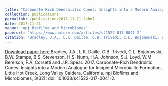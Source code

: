 ```yaml
---
title: "Carbonate-Rich Dendrolitic Cones: Insights into a Modern Analogue for Incipient Microbialite Formation, Little Hot Creek, Long Valley Caldera, California"
collection: publications
permalink: /publication/2017-11-21-John7
date: 2017-11-21
venue: 'npj Biofilms and Microbiomes'
paperurl: 'https://www.nature.com/articles/s41522-017-0041-2'
citation: 'Bradley, J.A., L.K. Daille, C.B. Trivedi, C.L. Bojanowski, B.W. Stamps, B.S. Stevenson, H.S. Nunn, H.A. Johnson, S.J. Loyd, W.M. Berelson, F.A. Corsetti and J.R. Spear.  2017.  Carbonate-Rich Dendrolitic Cones: Insights into a Modern Analogue for Incipient Microbialite Formation, Little Hot Creek, Long Valley Caldera, California.  npj Biofilms and Microbiomes, 3(32): doi: 10.1038/s41522-017-0041-2.'
---
```


<a href='https://www.nature.com/articles/s41522-017-0041-2'>Download paper here</a>
Bradley, J.A., L.K. Daille, C.B. Trivedi, C.L. Bojanowski, B.W. Stamps, B.S. Stevenson, H.S. Nunn, H.A. Johnson, S.J. Loyd, W.M. Berelson, F.A. Corsetti and J.R. Spear.  2017.  Carbonate-Rich Dendrolitic Cones: Insights into a Modern Analogue for Incipient Microbialite Formation, Little Hot Creek, Long Valley Caldera, California.  npj Biofilms and Microbiomes, 3(32): doi: 10.1038/s41522-017-0041-2.
